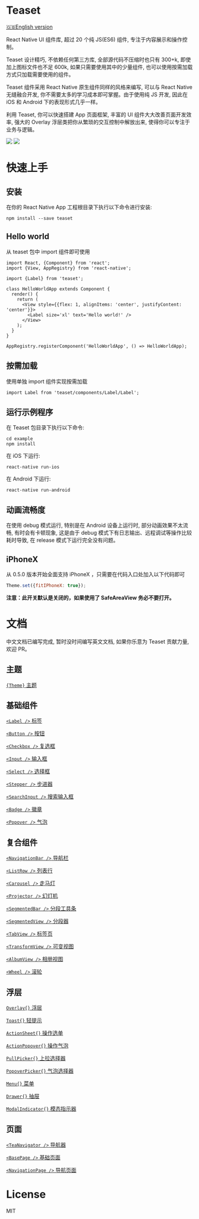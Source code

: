 # Teaset
[🇬🇧English version](/README.md)

React Native UI 组件库, 超过 20 个纯 JS(ES6) 组件, 专注于内容展示和操作控制。

Teaset 设计精巧, 不依赖任何第三方库, 全部源代码不压缩时也只有 300+k, 即使加上图标文件也不足 600k, 如果只需要使用其中的少量组件, 也可以使用按需加载方式只加载需要使用的组件。

Teaset 组件采用 React Native 原生组件同样的风格来编写, 可以与 React Native 无缝融合开发, 你不需要太多的学习成本即可掌握。由于使用纯 JS 开发, 因此在 iOS 和 Android 下的表现形式几乎一样。

利用 Teaset, 你可以快速搭建 App 页面框架, 丰富的 UI 组件大大改善页面开发效率, 强大的 Overlay 浮层类把你从繁琐的交互控制中解放出来, 使得你可以专注于业务与逻辑。


![](https://github.com/rilyu/teaset/blob/master/screenshots/00-Teaset1.png?raw=true) ![](https://github.com/rilyu/teaset/blob/master/screenshots/00-Teaset2.png?raw=true)

# 快速上手

## 安装
在你的 React Native App 工程根目录下执行以下命令进行安装:
```
npm install --save teaset
```

## Hello world
从 teaset 包中 import 组件即可使用
```
import React, {Component} from 'react';
import {View, AppRegistry} from 'react-native';

import {Label} from 'teaset';

class HelloWorldApp extends Component {
  render() {
    return (
      <View style={{flex: 1, alignItems: 'center', justifyContent: 'center'}}>
        <Label size='xl' text='Hello world!' />
      </View>
    );
  }
}

AppRegistry.registerComponent('HelloWorldApp', () => HelloWorldApp);
```
## 按需加载
使用单独 import 组件实现按需加载
```
import Label from 'teaset/components/Label/Label';
```

## 运行示例程序
在 Teaset 包目录下执行以下命令:
```
cd example
npm install
```
在 iOS 下运行:
```
react-native run-ios
```
在 Android 下运行:
```
react-native run-android
```

## 动画流畅度
在使用 debug 模式运行, 特别是在 Android 设备上运行时, 部分动画效果不太流畅, 有时会有卡顿现象, 这是由于 debug 模式下有日志输出、远程调试等操作比较耗时导致, 在 release 模式下运行完全没有问题。

## iPhoneX
从 0.5.0 版本开始全面支持 iPhoneX ，只需要在代码入口处加入以下代码即可
```javascript
Theme.set({fitIPhoneX: true});
```
**注意：此开关默认是关闭的，如果使用了 SafeAreaView 务必不要打开。**

# 文档
中文文档已编写完成, 暂时没时间编写英文文档, 如果你乐意为 Teaset 贡献力量, 欢迎 PR。

## 主题
[`{Theme}` 主题](./Theme.md)

## 基础组件
[`<Label />` 标签](./Label.md)

[`<Button />` 按钮](./Button.md)

[`<Checkbox />` 复选框](./Checkbox.md)

[`<Input />` 输入框](./Input.md)

[`<Select />` 选择框](./Select.md)

[`<Stepper />` 步进器](./Stepper.md)

[`<SearchInput />` 搜索输入框](./SearchInput.md)

[`<Badge />` 徽章](./Badge.md)

[`<Popover />` 气泡](./Popover.md)

## 复合组件
[`<NavigationBar />` 导航栏](./NavigationBar.md)

[`<ListRow />` 列表行](./ListRow.md)

[`<Carousel />` 走马灯](./Carousel.md)

[`<Projector />` 幻灯机](./Projector.md)

[`<SegmentedBar />` 分段工具条](./SegmentedBar.md)

[`<SegmentedView />` 分段器](./SegmentedView.md)

[`<TabView />` 标签页](./TabView.md)

[`<TransformView />` 可变视图](./TransformView.md)

[`<AlbumView />` 相册视图](./AlbumView.md)

[`<Wheel />` 滚轮](./Wheel.md)

## 浮层
[`Overlay{}` 浮层](./Overlay.md)

[`Toast{}` 轻提示](./Toast.md)

[`ActionSheet{}` 操作选单](./ActionSheet.md)

[`ActionPopover{}` 操作气泡](./ActionPopover.md)

[`PullPicker{}` 上拉选择器](./PullPicker.md)

[`PopoverPicker{}` 气泡选择器](./PopoverPicker.md)

[`Menu{}` 菜单](./Menu.md)

[`Drawer{}` 抽屉](./Drawer.md)

[`ModalIndicator{}` 模态指示器](./ModalIndicator.md)

## 页面
[`<TeaNavigator />` 导航器](./TeaNavigator.md)

[`<BasePage />` 基础页面](./BasePage.md)

[`<NavigationPage />` 导航页面](./NavigationPage.md)

# License
MIT